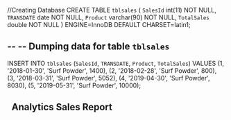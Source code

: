 //Creating Database
CREATE TABLE `tblsales` (
  `SalesId` int(11) NOT NULL,
  `TRANSDATE` date NOT NULL,
  `Product` varchar(90) NOT NULL,
  `TotalSales` double NOT NULL
) ENGINE=InnoDB DEFAULT CHARSET=latin1;
 
--
-- Dumping data for table `tblsales`
--
 
INSERT INTO `tblsales` (`SalesId`, `TRANSDATE`, `Product`, `TotalSales`) VALUES
(1, '2018-01-30', 'Surf Powder', 1400),
(2, '2018-02-28', 'Surf Powder', 800),
(3, '2018-03-31', 'Surf Powder', 5052),
(4, '2019-04-30', 'Surf Powder', 8030),
(5, '2019-05-31', 'Surf Powder', 10000);

<?php
$con  = mysqli_connect("localhost","root","","salesdb");
 if (!$con) {
     # code...
    echo "Problem in database connection! Contact administrator!" . mysqli_error();
 }else{
         $sql ="SELECT * FROM tblsales";
         $result = mysqli_query($con,$sql);
         $chart_data="";
         while ($row = mysqli_fetch_array($result)) { 
 
            $productname=$row['Product'];
            $month[]  = date_format(date_create( $row['TRANSDATE']),"M d, Y")  ;
            $sales[] = $row['TotalSales'];
        }
 
 
 }
 
 
?>
<!DOCTYPE html>
<html lang="en"> 
    <head>
        <meta http-equiv="Content-Type" content="text/html; charset=utf-8" />
        <meta name="viewport" content="width=device-width, initial-scale=1.0">
        <title>Graph</title> 
    </head>
    <body>
        <div style="width:50%;hieght:20%;text-align:center">
            <h2 class="page-header" >Analytics Sales Report </h2>
            <div><?php echo $productname; ?> </div>
            <canvas  id="chartjs_line"></canvas> 
        </div>    
    </body>
  <script src="//code.jquery.com/jquery-1.9.1.js"></script>
  <script src="//cdnjs.cloudflare.com/ajax/libs/Chart.js/2.4.0/Chart.min.js"></script>
    <script type="text/javascript">
      var ctx = document.getElementById("chartjs_line").getContext('2d');
                var myChart = new Chart(ctx, {
                    type: 'line',
                    data: {
                        labels:<?php echo json_encode($month); ?>,
                        datasets: [{
                            backgroundColor: [
                               "#5969ff",
                                "#ff407b",
                                "#25d5f2",
                                "#ffc750",
                                "#2ec551",
                                "#7040fa",
                                "#ff004e"
                            ],
                            data:<?php echo json_encode($sales); ?>,
                        }]
                    },
                    options: {
                           legend: {
                        display: true,
                        position: 'bottom',
 
                        labels: {
                            fontColor: '#71748d',
                            fontFamily: 'Circular Std Book',
                            fontSize: 14,
                        }
                    },
 
 
                }
                });
    </script>
</html>
